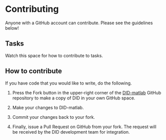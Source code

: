 # Contributing

Anyone with a GitHub account can contribute. Please see the guidelines below!

## Tasks

Watch this space for how to contribute to tasks.

## How to contribute

If you have code that you would like to write, do the following.

1. Press the Fork button in the upper-right corner of the [DID-matlab](https://github.com/VH-Lab/DID-matlab/) GitHub repository to make a copy of DID in your own GitHub space.

2. Make your changes to DID-matlab.

3. Commit your changes back to your fork.

4. Finally, issue a Pull Request on GitHub from your fork. The request will be received by the DID development team for integration.


